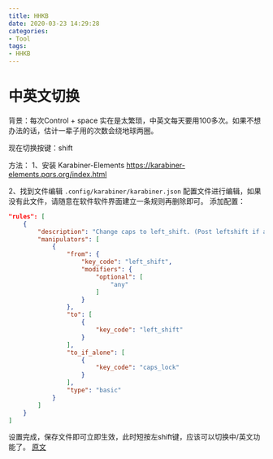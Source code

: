 ```yaml
---
title: HHKB
date: 2020-03-23 14:29:28
categories:
- Tool
tags:
- HHKB
---
```


# 中英文切换
背景：每次Control + space 实在是太繁琐，中英文每天要用100多次。如果不想办法的话，估计一辈子用的次数会绕地球两圈。

现在切换按键：shift

方法：
1、安装 Karabiner-Elements
https://karabiner-elements.pqrs.org/index.html

2、找到文件编辑
`.config/karabiner/karabiner.json` 
配置文件进行编辑，如果没有此文件，请随意在软件软件界面建立一条规则再删除即可。
添加配置：
``` json
"rules": [
    {
        "description": "Change caps to left_shift. (Post leftshift if alone)",
        "manipulators": [
            {
                "from": {
                    "key_code": "left_shift",
                    "modifiers": {
                        "optional": [
                            "any"
                        ]
                    }
                },
                "to": [
                    {
                        "key_code": "left_shift"
                    }
                ],
                "to_if_alone": [
                    {
                        "key_code": "caps_lock"
                    }
                ],
                "type": "basic"
            }
        ]
    }
]
```
设置完成，保存文件即可立即生效，此时短按左shift键，应该可以切换中/英文功能了。
[原文](https://kknews.cc/digital/o2nb86o.html)
